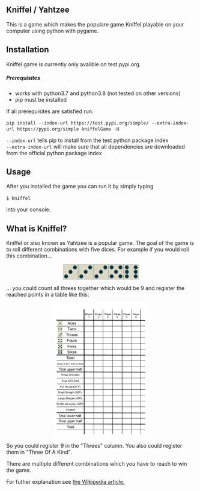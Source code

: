 ## Kniffel / Yahtzee

This is a game which makes the populare game Kniffel playable on your computer using python with pygame.

## Installation
Kniffel game is currently only avalible on test.pypi.org. 

##### Prerequisites
- works with python3.7 and python3.8 (not tested on other versions)
- pip must be installed

If all prerequisites are satisfied run:

```
pip install --index-url https://test.pypi.org/simple/ --extra-index-url https://pypi.org/simple kniffelGame -U
```
`--index-url` tells pip to install from the test python package index
<br>
`--extra-index-url` will make sure that all dependencies are downloaded from the official python package index

## Usage
After you installed the game you can run it by simply typing

`$ kniffel`

into your console.

## What is Kniffel?
Kniffel or also known as Yahtzee is a popular game. The goal of the game is to roll different combinations with five dices.
For example if you would roll this combination...

<img width="40%" style="display:block;margin-left:auto;margin-right:auto;" src="https://raw.githubusercontent.com/sp4c38/kniffel/master/readme_assets/example_dice_roll.png">

... you could count all threes together which would be 9 and register the reached points in a table like this:

<img width="50%" style="display: block; margin-left:auto; margin-right:auto;" src="https://raw.githubusercontent.com/sp4c38/kniffel/master/readme_assets/kniffel_table.png">

So you could register 9 in the "Threes" column. You also could register them in "Three Of A Kind". 

There are multiple different combinations which you have to reach to win the game.

For futher explanation see [the Wikipedia article.](https://en.wikipedia.org/wiki/Yahtzee)
